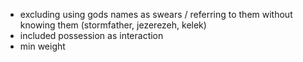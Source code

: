 - excluding using gods names as swears / referring to them without knowing them (stormfather, jezerezeh, kelek)
- included possession as interaction
- min weight